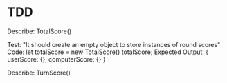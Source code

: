 # TDD

Describe: TotalScore()

Test: "It should create an empty object to store instances of round scores"
Code: let totalScore = new TotalScore()
totalScore;
Expected Output: { userScore: {}, computerScore: {} }

Describe: TurnScore()